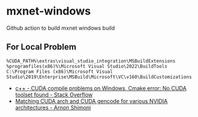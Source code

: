 # mxnet-windows
Github action to build mxnet windows build

## For Local Problem
```
%CUDA_PATH%\extras\visual_studio_integration\MSBuildExtensions
%programfiles(x86)%\Microsoft Visual Studio\2022\BuildTools
C:\Program Files (x86)\Microsoft Visual Studio\2019\Enterprise\MSBuild\Microsoft\VC\v160\BuildCustomizations
```

- [c\+\+ \- CUDA compile problems on Windows, Cmake error: No CUDA toolset found \- Stack Overflow](https://stackoverflow.com/questions/56636714/cuda-compile-problems-on-windows-cmake-error-no-cuda-toolset-found)
- [Matching CUDA arch and CUDA gencode for various NVIDIA architectures \- Arnon Shimoni](https://arnon.dk/matching-sm-architectures-arch-and-gencode-for-various-nvidia-cards/)
